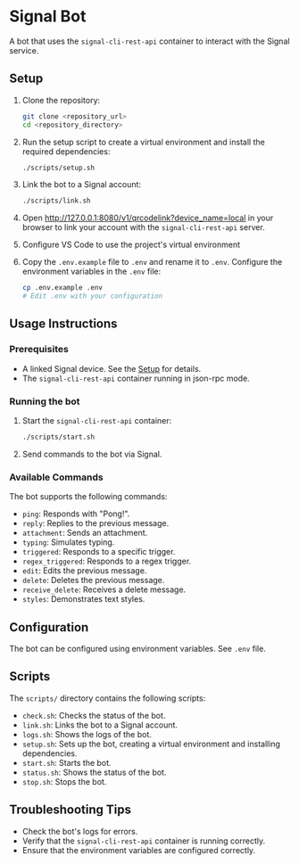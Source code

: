 # Signal Bot

A bot that uses the `signal-cli-rest-api` container to interact with the Signal service.

## Setup

1.  Clone the repository:

    ```bash
    git clone <repository_url>
    cd <repository_directory>
    ```

2.  Run the setup script to create a virtual environment and install the required dependencies:

    ```bash
    ./scripts/setup.sh
    ```

3.  Link the bot to a Signal account:

    ```bash
    ./scripts/link.sh
    ```

4.  Open <http://127.0.0.1:8080/v1/qrcodelink?device_name=local> in your browser to link your account with the `signal-cli-rest-api` server.

5.  Configure VS Code to use the project's virtual environment

6.  Copy the `.env.example` file to `.env` and rename it to `.env`. Configure the environment variables in the `.env` file:

    ```bash
    cp .env.example .env
    # Edit .env with your configuration
    ```

## Usage Instructions

### Prerequisites

- A linked Signal device. See the [Setup](#setup) for details.
- The `signal-cli-rest-api` container running in json-rpc mode.

### Running the bot

1.  Start the `signal-cli-rest-api` container:

    ```bash
    ./scripts/start.sh
    ```

2.  Send commands to the bot via Signal.

### Available Commands

The bot supports the following commands:

- `ping`: Responds with "Pong!".
- `reply`: Replies to the previous message.
- `attachment`: Sends an attachment.
- `typing`: Simulates typing.
- `triggered`: Responds to a specific trigger.
- `regex_triggered`: Responds to a regex trigger.
- `edit`: Edits the previous message.
- `delete`: Deletes the previous message.
- `receive_delete`: Receives a delete message.
- `styles`: Demonstrates text styles.

## Configuration

The bot can be configured using environment variables. See `.env` file.

## Scripts

The `scripts/` directory contains the following scripts:

- `check.sh`: Checks the status of the bot.
- `link.sh`: Links the bot to a Signal account.
- `logs.sh`: Shows the logs of the bot.
- `setup.sh`: Sets up the bot, creating a virtual environment and installing dependencies.
- `start.sh`: Starts the bot.
- `status.sh`: Shows the status of the bot.
- `stop.sh`: Stops the bot.

## Troubleshooting Tips

- Check the bot's logs for errors.
- Verify that the `signal-cli-rest-api` container is running correctly.
- Ensure that the environment variables are configured correctly.
